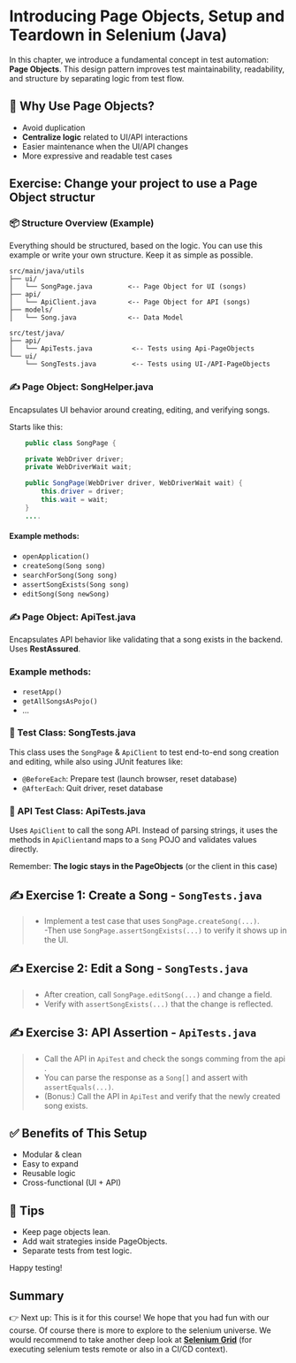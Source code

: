 # Introducing Page Objects, Setup and Teardown in Selenium (Java)

In this chapter, we introduce a fundamental concept in test automation: **Page Objects**. This design pattern improves test maintainability, readability, and structure by separating logic from test flow.


## 🧠 Why Use Page Objects?

- Avoid duplication
- **Centralize logic** related to UI/API interactions
- Easier maintenance when the UI/API changes
- More expressive and readable test cases

## Exercise: Change your project to use a Page Object structur

### 📦 Structure Overview (Example)
Everything should be structured, based on the logic. You can use this example or write your own structure. Keep it as simple as possible.

```
src/main/java/utils
├── ui/
│   └── SongPage.java         <-- Page Object for UI (songs)
├── api/
│   └── ApiClient.java        <-- Page Object for API (songs)
├── models/
│   └── Song.java             <-- Data Model

src/test/java/
├── api/
│   └── ApiTests.java          <-- Tests using Api-PageObjects
└── ui/
    └── SongTests.java         <-- Tests using UI-/API-PageObjects
```


### ✍️ Page Object: SongHelper.java

Encapsulates UI behavior around creating, editing, and verifying songs.

Starts like this:

```java
    public class SongPage {

    private WebDriver driver;
    private WebDriverWait wait;

    public SongPage(WebDriver driver, WebDriverWait wait) {
        this.driver = driver;
        this.wait = wait;
    }
    ....
```

#### Example methods:
- `openApplication()`
- `createSong(Song song)`
- `searchForSong(Song song)`
- `assertSongExists(Song song)`
- `editSong(Song newSong)`

### ✍️ Page Object: ApiTest.java

Encapsulates API behavior like validating that a song exists in the backend. Uses **RestAssured**.

### Example methods:
- `resetApp()`
- `getAllSongsAsPojo()`
- ...


### 🧪 Test Class: SongTests.java

This class uses the `SongPage` & `ApiClient` to test end-to-end song creation and editing, while also using JUnit features like:

- `@BeforeEach`: Prepare test (launch browser, reset database)
- `@AfterEach`: Quit driver, reset database

### 🧪 API Test Class: ApiTests.java

Uses `ApiClient` to call the song API. Instead of parsing strings, it uses the methods in `ApiClient`and maps to a `Song` POJO and validates values directly.

Remember: **The logic stays in the PageObjects** (or the client in this case)


## ✍️ Exercise 1: Create a Song - `SongTests.java`

> - Implement a test case that uses `SongPage.createSong(...)`.  
> -Then use `SongPage.assertSongExists(...)` to verify it shows up in the UI.

## ✍️ Exercise 2: Edit a Song - `SongTests.java`

> - After creation, call `SongPage.editSong(...)` and change a field.  
> - Verify with `assertSongExists(...)` that the change is reflected.

## ✍️ Exercise 3: API Assertion - `ApiTests.java`

> - Call the API in `ApiTest` and check the songs comming from the api .  
> - You can parse the response as a `Song[]` and assert with `assertEquals(...)`.
> - (Bonus:) Call the API in `ApiTest` and verify that the newly created song exists.  

## ✅ Benefits of This Setup

- Modular & clean
- Easy to expand
- Reusable logic
- Cross-functional (UI + API)

## 🚀 Tips

- Keep page objects lean.
- Add wait strategies inside PageObjects.
- Separate tests from test logic.

Happy testing!

## Summary

👉 Next up: This is it for this course! We hope that you had fun with our course. Of course there is more to explore to the selenium universe. We would recommend to take another deep look at [**Selenium Grid**](https://www.selenium.dev/documentation/grid/) (for executing selenium tests remote or also in a CI/CD context).
